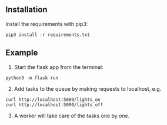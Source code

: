 
## Installation
Install the requirements with pip3:
```
pip3 install -r requirements.txt
```

## Example

1. Start the flask app from the terminal:
```
python3 -m flask run
```
2. Add tasks to the queue by making requests to localhost, e.g.
```
curl http://localhost:5000/lights_on
curl http://localhost:5000/lights_off
```
3. A worker will take care of the tasks one by one.